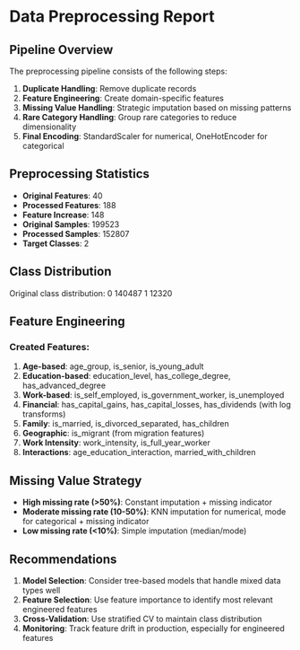 
# Data Preprocessing Report

## Pipeline Overview

The preprocessing pipeline consists of the following steps:
1. **Duplicate Handling**: Remove duplicate records
2. **Feature Engineering**: Create domain-specific features
3. **Missing Value Handling**: Strategic imputation based on missing patterns
4. **Rare Category Handling**: Group rare categories to reduce dimensionality
5. **Final Encoding**: StandardScaler for numerical, OneHotEncoder for categorical

## Preprocessing Statistics

- **Original Features**: 40
- **Processed Features**: 188
- **Feature Increase**: 148
- **Original Samples**: 199523
- **Processed Samples**: 152807
- **Target Classes**: 2

## Class Distribution

Original class distribution:
0    140487
1     12320

## Feature Engineering

### Created Features:
1. **Age-based**: age_group, is_senior, is_young_adult
2. **Education-based**: education_level, has_college_degree, has_advanced_degree
3. **Work-based**: is_self_employed, is_government_worker, is_unemployed
4. **Financial**: has_capital_gains, has_capital_losses, has_dividends (with log transforms)
5. **Family**: is_married, is_divorced_separated, has_children
6. **Geographic**: is_migrant (from migration features)
7. **Work Intensity**: work_intensity, is_full_year_worker
8. **Interactions**: age_education_interaction, married_with_children

## Missing Value Strategy

- **High missing rate (>50%)**: Constant imputation + missing indicator
- **Moderate missing rate (10-50%)**: KNN imputation for numerical, mode for categorical + missing indicator
- **Low missing rate (<10%)**: Simple imputation (median/mode)

## Recommendations

1. **Model Selection**: Consider tree-based models that handle mixed data types well
2. **Feature Selection**: Use feature importance to identify most relevant engineered features
3. **Cross-Validation**: Use stratified CV to maintain class distribution
4. **Monitoring**: Track feature drift in production, especially for engineered features
